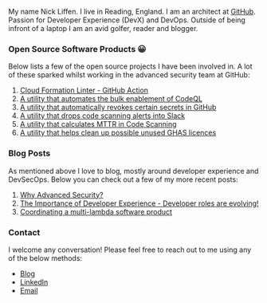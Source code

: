 My name Nick Liffen. I live in Reading, England. I am an architect at [GitHub](https://www.github.com/). Passion for Developer Experience (DevX) and DevOps. Outside of being infront of a laptop I am an avid golfer, reader and blogger.

### Open Source Software Products 😀

Below lists a few of the open source projects I have been involved in. A lot of these sparked whilst working in the advanced security team at GitHub:

1.  [Cloud Formation Linter - GitHub Action](https://github.com/ScottBrenner/cfn-lint-action)
2.  [A utility that automates the bulk enablement of CodeQL](https://github.com/NickLiffen/ghas-enablement)
3.  [A utility that automatically revokes certain secrets in GitHub](https://github.com/NickLiffen/GSSAR)
4.  [A utility that drops code scanning alerts into Slack](https://github.com/NickLiffen/CodeScanningToSlack)
5.  [A utility that calculates MTTR in Code Scanning](https://github.com/NickLiffen/GCSMTTR)
6.  [A utility that helps clean up possible unused GHAS licences](https://github.com/NickLiffen/ghas-licence)

### Blog Posts 

As mentioned above I love to blog, mostly around developer experience and DevSecOps. Below you can check out a few of my more recent posts: 

1.  [Why Advanced Security?](https://nickliffen.dev/articles/why-advanced-security.html)
2.  [The Importance of Developer Experience - Developer roles are evolving!](https://nickliffen.dev/articles/developer-evolution.html)
3.  [Coordinating a multi-lambda software product](https://nickliffen.dev/articles/review-ghas-code-scanning-enterprise.html)

### Contact

I welcome any conversation! Please feel free to reach out to me using any of the below methods: 

*   [Blog](https://www.nickliffen.dev/)
*   [LinkedIn](https://www.linkedin.com/in/nickliffen/)
*   [Email](mailto:nickliffen@gmail.com)
